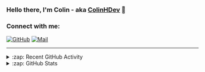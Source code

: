 ### Hello there, I'm Colin - aka [ColinHDev](https://github.com/ColinHDev) 👋

### Connect with me:

<a href="https://github.com/ColinHDev"><img src="https://img.icons8.com/bubbles/60/000000/github.png" alt="GitHub"/></a>
<a href="mailto:colinheidfeld@gmail.com"><img src="https://img.icons8.com/bubbles/60/000000/gmail-new.png" alt="Mail"/></a>


---


<details>
  <summary>:zap: Recent GitHub Activity</summary>

<!--START_SECTION:activity-->
1. 💪 Opened PR [#2092](https://github.com/OpenEnergyPlatform/ontology/pull/2092) in [OpenEnergyPlatform/ontology](https://github.com/OpenEnergyPlatform/ontology)
2. 🗣 Commented on [#2088](https://github.com/OpenEnergyPlatform/ontology/issues/2088#issuecomment-2959000615) in [OpenEnergyPlatform/ontology](https://github.com/OpenEnergyPlatform/ontology)
3. 🗣 Commented on [#2042](https://github.com/OpenEnergyPlatform/ontology/pull/2042#issuecomment-2957260470) in [OpenEnergyPlatform/ontology](https://github.com/OpenEnergyPlatform/ontology)
4. 🗣 Commented on [#2088](https://github.com/OpenEnergyPlatform/ontology/issues/2088#issuecomment-2944237170) in [OpenEnergyPlatform/ontology](https://github.com/OpenEnergyPlatform/ontology)
5. ❗ Opened issue [#2088](https://github.com/OpenEnergyPlatform/ontology/issues/2088) in [OpenEnergyPlatform/ontology](https://github.com/OpenEnergyPlatform/ontology)
6. 🗣 Commented on [#2042](https://github.com/OpenEnergyPlatform/ontology/pull/2042#issuecomment-2931178181) in [OpenEnergyPlatform/ontology](https://github.com/OpenEnergyPlatform/ontology)
7. 🎉 Merged PR [#2086](https://github.com/OpenEnergyPlatform/ontology/pull/2086) in [OpenEnergyPlatform/ontology](https://github.com/OpenEnergyPlatform/ontology)
8. 💪 Opened PR [#2086](https://github.com/OpenEnergyPlatform/ontology/pull/2086) in [OpenEnergyPlatform/ontology](https://github.com/OpenEnergyPlatform/ontology)
9. 🚀 Published release [v2.8.0](https://github.com/OpenEnergyPlatform/ontology/releases/tag/v2.8.0) in [OpenEnergyPlatform/ontology](https://github.com/OpenEnergyPlatform/ontology)
10. 🔒 Closed issue [#2044](https://github.com/OpenEnergyPlatform/ontology/issues/2044) in [OpenEnergyPlatform/ontology](https://github.com/OpenEnergyPlatform/ontology)
<!--END_SECTION:activity-->

</details>

<details>
  <summary>:zap: GitHub Stats</summary>

  <img alt="ColinHDev's GitHub Stats" src="https://github-readme-stats.vercel.app/api?username=ColinHDev&theme=dark&count_private=true&show_icons=true&hide_rank=true&include_all_commits=true" />
  <img alt="ColinHDev's GitHub Stats" src="https://github-readme-stats.vercel.app/api/top-langs/?username=ColinHDev&theme=dark&show_icons=true" />
  <img alt="ColinHDev's GitHub Stats" src="https://github-profile-trophy.vercel.app/?username=ColinHDev&theme=darkhub" />

</details>
